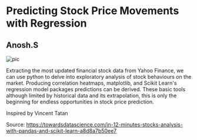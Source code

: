 # Predicting Stock Price Movements with Regression
## Anosh.S

![pic](https://user-images.githubusercontent.com/54537931/64469673-ce115080-d179-11e9-8889-581bded10d59.png)


Extracting the most updated financial stock data from Yahoo Finance, we can use python to delve into exploratory analysis of stock behaviours on the market. Producing correlation heatmaps, matplotlib, and Scikit Learn's regression model packages predictions can be derived. These basic tools although limited by historical data and its extrapolation, this is only the beginning for endless opportunities in stock price prediction.

Inspired by Vincent Tatan

Source: https://towardsdatascience.com/in-12-minutes-stocks-analysis-with-pandas-and-scikit-learn-a8d8a7b50ee7
